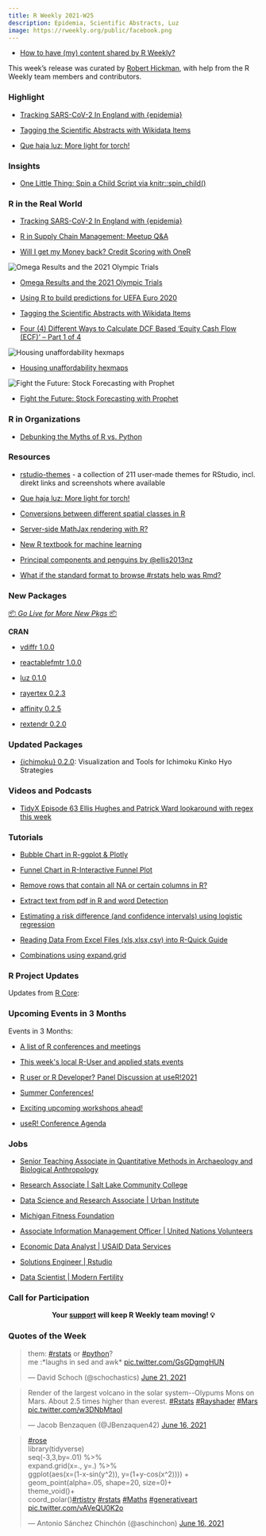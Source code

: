 ```yaml
---
title: R Weekly 2021-W25
description: Epidemia, Scientific Abstracts, Luz
image: https://rweekly.org/public/facebook.png
---
```


+ [How to have (my) content shared by R Weekly?](https://github.com/rweekly/rweekly.org#how-to-have-my-content-shared-by-r-weekly)

This week’s release was curated by [Robert Hickman](https://twitter.com/robwhickman), with help from the R Weekly team members and contributors.


###  Highlight

+ [Tracking SARS-CoV-2 In England with {epidemia}](https://imperialcollegelondon.github.io/epidemia/articles/multiple-obs.html)

+ [Tagging the Scientific Abstracts with Wikidata Items](https://dwayzer.netlify.app/posts/2021-06-15-tagging-the-abstracts-with-wikidata-items)

+ [Que haja luz: More light for torch!](https://blogs.rstudio.com/tensorflow/posts/2021-06-17-luz)


### Insights

+ [One Little Thing: Spin a Child Script via knitr::spin_child()](https://yihui.org/en/2021/06/spin-child/)


### R in the Real World

+ [Tracking SARS-CoV-2 In England with {epidemia}](https://imperialcollegelondon.github.io/epidemia/articles/multiple-obs.html)

+ [R in Supply Chain Management: Meetup Q&A](https://blog.rstudio.com/2021/06/17/r-in-supply-chain-management-meetup-q-a/)

+ [Will I get my Money back? Credit Scoring with OneR](https://blog.ephorie.de/will-i-get-my-money-back-credit-scoring-with-oner?utm_source=rss&utm_medium=rss&utm_campaign=will-i-get-my-money-back-credit-scoring-with-oner)

![Omega Results and the 2021 Olympic Trials](https://raw.githubusercontent.com/rweekly/image/master/2021/W25/rweekly1_scaled.png)

+ [Omega Results and the 2021 Olympic Trials](https://pilgrim.netlify.app/post/2021-06-16-omega-results-and-the-2021-olympic-trials/)

+ [Using R to build predictions for UEFA Euro 2020](https://nc233.com/2021/06/using-r-to-build-predictions-for-uefa-euro-2020/)

+ [Tagging the Scientific Abstracts with Wikidata Items](https://dwayzer.netlify.app/posts/2021-06-15-tagging-the-abstracts-with-wikidata-items)

+ [Four (4) Different Ways to Calculate DCF Based ‘Equity Cash Flow (ECF)’ – Part 1 of 4](http://r-posts.com/four-4-different-ways-to-calculate-dcf-based-equity-cash-flow-ecf-part-1-of-4/)

![Housing unaffordability hexmaps](https://raw.githubusercontent.com/rweekly/image/master/2021/W25/rweekly3_scaled.jpeg)

+ [Housing unaffordability hexmaps](https://notstatschat.rbind.io/2021/06/11/housing-unaffordability-hexmaps/)

![Fight the Future: Stock Forecasting with Prophet](https://raw.githubusercontent.com/rweekly/image/master/2021/W25/rweekly3_scaled.png)

+ [Fight the Future: Stock Forecasting with Prophet](https://kpress.dev/blog/2021-01-03-fight-the-future/)

###  R in Organizations

+ [Debunking the Myths of R vs. Python](https://blog.rstudio.com/2021/06/15/debunking-the-myths-of-r-vs-python/)


###  Resources

+ [rstudio-themes](https://github.com/max-alletsee/rstudio-themes) - a collection of 211 user-made themes for RStudio, incl. direkt links and screenshots where available

+ [Que haja luz: More light for torch!](https://blogs.rstudio.com/tensorflow/posts/2021-06-17-luz)

+ [Conversions between different spatial classes in R](https://geocompr.github.io/post/2021/spatial-classes-conversion/)

+ [Server-side MathJax rendering with R?](https://masalmon.eu/2021/06/15/serverside-mathjax/)

+ [New R textbook for machine learning](http://r-posts.com/new-r-textbook-for-machine-learning/)

+ [Principal components and penguins by @ellis2013nz](http://freerangestats.info/blog/2021/06/14/pc-penguins)

+ [What if the standard format to browse #rstats help was Rmd?](https://milesmcbain.micro.blog/2021/06/14/what-if-the.html)


###  New Packages

<p class="added-hostname"><a href="https://rweekly.org/live" target="_blank" class="externalLink">📦 <i>Go Live for More New Pkgs</i> 📦</a></p>

**CRAN**

+ [vdiffr 1.0.0](https://www.tidyverse.org/blog/2021/06/vdiffr-1-0-0/)

+ [reactablefmtr 1.0.0](https://kcuilla.github.io/reactablefmtr/index.html)

+ [luz 0.1.0](https://cran.r-project.org/web/packages/luz/index.html)

+ [rayertex 0.2.3](https://cran.r-project.org/web/packages/rayvertex/index.html)

+ [affinity 0.2.5](https://hypertidy.github.io/affinity/)

+ [rextendr 0.2.0](https://cran.r-project.org/web/packages/rextendr/index.html)

### Updated Packages

+ [{ichimoku} 0.2.0](https://cran.r-project.org/package=ichimoku): Visualization and Tools for Ichimoku Kinko Hyo Strategies


###  Videos and Podcasts

+ [TidyX Episode 63 Ellis Hughes and Patrick Ward lookaround with regex this week](https://bit.ly/TidyX_Ep63)


###  Tutorials

+ [Bubble Chart in R-ggplot & Plotly](https://finnstats.com/index.php/2021/06/18/how-to-create-a-bubble-chart-in-r/)

+ [Funnel Chart in R-Interactive Funnel Plot](https://finnstats.com/index.php/2021/06/17/funnel-chart-in-r-interactive-funnel-plot/)

+ [Remove rows that contain all NA or certain columns in R?](https://finnstats.com/index.php/2021/06/16/remove-rows-that-contain-all-na-or-certain-columns-in-r/)

+ [Extract text from pdf in R and word Detection](https://finnstats.com/index.php/2021/06/15/extract-text-from-pdf-in-r-and-word-detection/)

+ [Estimating a risk difference (and confidence intervals) using logistic regression](https://www.rdatagen.net/post/2021-06-15-estimating-a-risk-difference-using-logistic-regression/)

+ [Reading Data From Excel Files (xls,xlsx,csv) into R-Quick Guide](https://finnstats.com/index.php/2021/06/14/reading-data-from-excel-files-xls-xlsx-into-r/)

+ [Combinations using expand.grid](https://shikokuchuo.net/posts/10-combinations)

<!--<div class="post-more-begin></div><div class="post-more-end"></div>-->

###  R Project Updates

Updates from [R Core](http://developer.r-project.org/blosxom.cgi/R-devel/NEWS):


###  Upcoming Events in 3 Months

Events in 3 Months:

+ [A list of R conferences and meetings](https://jumpingrivers.github.io/meetingsR/events.html)

+ [This week's local R-User and applied stats events](https://community.rstudio.com/c/irl)

+ [R user or R Developer? Panel Discussion at useR!2021](https://mirai-solutions.ch/news/2021/06/18/announce-user2021-panel/)

+ [Summer Conferences!](https://rviews.rstudio.com/2021/06/17/summer-conferences/)

+ [Exciting upcoming workshops ahead!](https://mirai-solutions.ch/news/2021/06/16/announce-new-workshops/)

+ [useR! Conference Agenda](https://www.conftool.org/user2021/index.php?page=browseSessions&presentations=show)

### Jobs

+ [Senior Teaching Associate in Quantitative Methods in Archaeology and Biological Anthropology](https://www.jobs.cam.ac.uk/job/30227/)

+ [Research Associate | Salt Lake Community College](https://jobs.slcc.edu/postings/49467)

+ [Data Science and Research Associate | Urban Institute](https://urban.wd1.myworkdayjobs.com/en-US/Urban-Careers/job/The-Urban-Institute-DC/Data-Science-Associate--Center-on-Nonprofits-and-Philanthropy-_R-800967)

+ [Michigan Fitness Foundation](https://michiganfitness.org/careers)

+ [Associate Information Management Officer | United Nations Volunteers](https://www.unv.org/vo/PANR000244-9799)

+ [Economic Data Analyst | USAID Data Services](https://uscareers-devtechsys.icims.com/jobs/1287/economic-data-analyst%2c-usaid-data-services/job?mobile=false&width=1263&height=500&bga=true&needsRedirect=false&jan1offset=-300&jun1offset=-240)

+ [Solutions Engineer | Rstudio](https://www.rstudio.com/about/job-posting/?gh_jid=4566477003)

+ [Data Scientist | Modern Fertility](https://jobs.ashbyhq.com/modernfertility/36815c80-fc6c-4912-929b-97be51187db6)

###  Call for Participation


<p class="hide-support added-hostname support-rweekly" style="text-align: center;font-weight: bold;">Your <a class="non-visited externalLink" href="https://www.patreon.com/rweekly" onclick="pas(this)">support</a> will keep R Weekly team moving! 💡</p>

###  Quotes of the Week

<blockquote class="twitter-tweet"><p lang="en" dir="ltr">them: <a href="https://twitter.com/hashtag/rstats?src=hash&amp;ref_src=twsrc%5Etfw">#rstats</a> or <a href="https://twitter.com/hashtag/python?src=hash&amp;ref_src=twsrc%5Etfw">#python</a>? <br>me :*laughs in sed and awk* <a href="https://t.co/GsGDgmgHUN">pic.twitter.com/GsGDgmgHUN</a></p>&mdash; David Schoch (@schochastics) <a href="https://twitter.com/schochastics/status/1406945747136925696?ref_src=twsrc%5Etfw">June 21, 2021</a></blockquote> <script async src="https://platform.twitter.com/widgets.js" charset="utf-8"></script>

<blockquote class="twitter-tweet"><p lang="en" dir="ltr">Render of the largest volcano in the solar system--Olypums Mons on Mars. About 2.5 times higher than everest. <a href="https://twitter.com/hashtag/Rstats?src=hash&amp;ref_src=twsrc%5Etfw">#Rstats</a> <a href="https://twitter.com/hashtag/Rayshader?src=hash&amp;ref_src=twsrc%5Etfw">#Rayshader</a> <a href="https://twitter.com/hashtag/Mars?src=hash&amp;ref_src=twsrc%5Etfw">#Mars</a> <a href="https://t.co/w3DNbMtaoI">pic.twitter.com/w3DNbMtaoI</a></p>&mdash; Jacob Benzaquen (@JBenzaquen42) <a href="https://twitter.com/JBenzaquen42/status/1405275407293681669?ref_src=twsrc%5Etfw">June 16, 2021</a></blockquote> <script async src="https://platform.twitter.com/widgets.js" charset="utf-8"></script>

<blockquote class="twitter-tweet"><p lang="en" dir="ltr"><a href="https://twitter.com/hashtag/rose?src=hash&amp;ref_src=twsrc%5Etfw">#rose</a><br>library(tidyverse)<br>seq(-3,3,by=.01) %&gt;%<br> expand.grid(x=., y=.) %&gt;%<br> ggplot(aes(x=(1-x-sin(y^2)), y=(1+y-cos(x^2)))) +<br> geom_point(alpha=.05, shape=20, size=0)+<br> theme_void()+<br> coord_polar()<a href="https://twitter.com/hashtag/rtistry?src=hash&amp;ref_src=twsrc%5Etfw">#rtistry</a> <a href="https://twitter.com/hashtag/rstats?src=hash&amp;ref_src=twsrc%5Etfw">#rstats</a> <a href="https://twitter.com/hashtag/Maths?src=hash&amp;ref_src=twsrc%5Etfw">#Maths</a> <a href="https://twitter.com/hashtag/generativeart?src=hash&amp;ref_src=twsrc%5Etfw">#generativeart</a> <a href="https://t.co/vAVeQU0K2o">pic.twitter.com/vAVeQU0K2o</a></p>&mdash; Antonio Sánchez Chinchón (@aschinchon) <a href="https://twitter.com/aschinchon/status/1405136386034970630?ref_src=twsrc%5Etfw">June 16, 2021</a></blockquote> <script async src="https://platform.twitter.com/widgets.js" charset="utf-8"></script>
